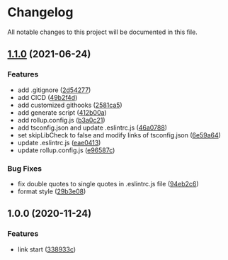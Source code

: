 # Changelog

All notable changes to this project will be documented in this file.

## [1.1.0](https://github.com/zixiCat/config-pack/compare/v1.0.0...v1.1.0) (2021-06-24)


### Features

* add .gitignore ([2d54277](https://github.com/zixiCat/config-pack/commit/2d54277e10f5afb3053d3651bdd4cea82d45531e))
* add CICD ([49b2f4d](https://github.com/zixiCat/config-pack/commit/49b2f4d4c4af075b21132f68cfe2b2f6f365aeb4))
* add customized githooks ([2581ca5](https://github.com/zixiCat/config-pack/commit/2581ca5559079d8d2ab717997012d168e43537e9))
* add generate script ([412b00a](https://github.com/zixiCat/config-pack/commit/412b00a5cc1794c04e33a5930e95982190e02dd8))
* add rollup.config.js ([b3a0c21](https://github.com/zixiCat/config-pack/commit/b3a0c211cb1711c156b591f1c2891ea506e0a0a9))
* add tsconfig.json and update .eslintrc.js ([46a0788](https://github.com/zixiCat/config-pack/commit/46a07885d0d3fc42a69b6ff3b963b0d2f457a026))
* set skipLibCheck to false and modify links of tsconfig.json ([6e59a64](https://github.com/zixiCat/config-pack/commit/6e59a646c621725041880c29b5a69dfa9c7dfc73))
* update .eslintrc.js ([eae0413](https://github.com/zixiCat/config-pack/commit/eae041350ad54647d5c1f79e7a2abd7741c8104a))
* update rollup.config.js ([e96587c](https://github.com/zixiCat/config-pack/commit/e96587c2a014afc943de92624803dec452c63dee))


### Bug Fixes

* fix double quotes to single quotes in .eslintrc.js file ([94eb2c6](https://github.com/zixiCat/config-pack/commit/94eb2c68968f41f83a2bd6796220d74b1cc3e48a))
* format style ([29b3e08](https://github.com/zixiCat/config-pack/commit/29b3e0842dfa79d0d49cf9b3dc6c611fd6f99f24))

## 1.0.0 (2020-11-24)


### Features

* link start ([338933c](https://github.com/zixiCat/config-pack/commit/338933cfd25774a6f7ddd22bf3a5d80d3f49a27e))
